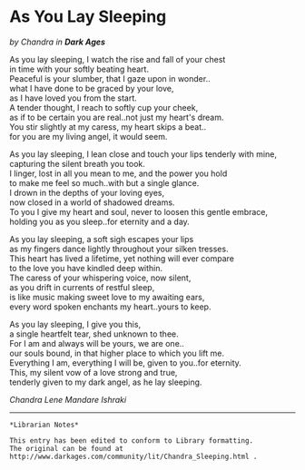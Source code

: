 # As You Lay Sleeping

_by Chandra in **Dark Ages**_

As you lay sleeping, I watch the rise and fall of your chest  
in time with your softly beating heart.  
Peaceful is your slumber, that I gaze upon in wonder..  
what I have done to be graced by your love,  
as I have loved you from the start.  
A tender thought, I reach to softly cup your cheek,  
as if to be certain you are real..not just my heart's dream.  
You stir slightly at my caress, my heart skips a beat..  
for you are my living angel, it would seem.  

As you lay sleeping, I lean close and touch your lips tenderly with mine,  
capturing the silent breath you took.  
I linger, lost in all you mean to me, and the power you hold  
to make me feel so much..with but a single glance.  
I drown in the depths of your loving eyes,  
now closed in a world of shadowed dreams.  
To you I give my heart and soul, never to loosen this gentle embrace,  
holding you as you sleep..for eternity and a day.  

As you lay sleeping, a soft sigh escapes your lips  
as my fingers dance lightly throughout your silken tresses.  
This heart has lived a lifetime, yet nothing will ever compare  
to the love you have kindled deep within.  
The caress of your whispering voice, now silent,  
as you drift in currents of restful sleep,  
is like music making sweet love to my awaiting ears,  
every word spoken enchants my heart..yours to keep.  

As you lay sleeping, I give you this,  
a single heartfelt tear, shed unknown to thee.  
For I am and always will be yours, we are one..  
our souls bound, in that higher place to which you lift me.  
Everything I am, everything I will be, given to you..for eternity.  
This, my silent vow of a love strong and true,  
tenderly given to my dark angel, as he lay sleeping.  

_Chandra Lene Mandare Ishraki_

***

```
*Librarian Notes*

This entry has been edited to conform to Library formatting.
The original can be found at http://www.darkages.com/community/lit/Chandra_Sleeping.html .
```
